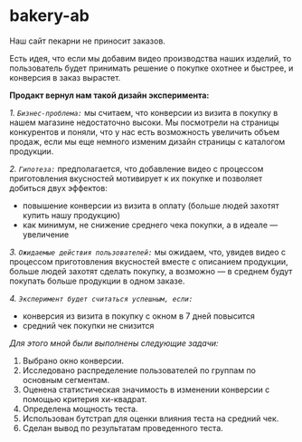 # bakery-ab

Наш сайт пекарни не приносит заказов. 

Есть идея, что если мы добавим видео производства наших изделий, то пользователь будет принимать решение о покупке охотнее и быстрее, и конверсия в заказ вырастет. 

__Продакт вернул нам такой дизайн эксперимента:__

*1. `Бизнес-проблема:`* мы считаем, что конверсии из визита в покупку в нашем магазине недостаточно высоки. Мы посмотрели на страницы конкурентов и поняли, что у нас есть возможность увеличить объем продаж, если мы еще немного изменим дизайн страницы с каталогом продукции. 

*2. `Гипотеза:`* предполагается, что добавление видео с процессом приготовления вкусностей мотивирует к их покупке и позволяет добиться двух эффектов:
   * повышение конверсии из визита в оплату (больше людей захотят купить нашу продукцию)
   * как минимум, не снижение среднего чека покупки, а в идеале — увеличение
    
*3. `Ожидаемые действия пользователей:`* мы ожидаем, что, увидев видео с процессом приготовления вкусностей вместе с описанием продукции, больше людей захотят сделать покупку, а возможно — в среднем будут покупать больше продукции в одном заказе.

*4. `Эксперимент будет считаться успешным, если:`*
   * конверсия из визита в покупку с окном в 7 дней повысится
   * средний чек покупки не снизится


*Для этого мной были выполнены следующие задачи:*

1. Выбрано окно конверсии.
2. Исследовано распределение пользователей по группам по основным сегментам.
3. Оценена статистическая значимость в изменении конверсии с помощью критерия хи-квадрат.
4. Определена мощность теста.
5. Использован бутстрап для оценки влияния теста на средний чек.
6. Сделан вывод по результатам проведенного теста.
